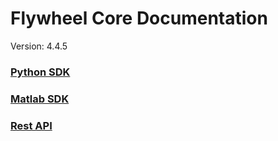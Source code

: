 # Flywheel Core Documentation
Version: 4.4.5

### [Python SDK](python/)

### [Matlab SDK](matlab/)

### [Rest API](swagger/index.html)

